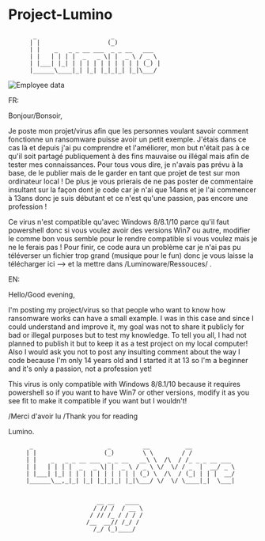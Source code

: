 # Project-Lumino

           _                     _             
          | |                   (_)            
          | |    _   _ _ __ ___  _ _ __   ___  
          | |   | | | |  _   _ \| |  _ \ / _ \ 
          | |___| |_| | | | | | | | | | | (_) |
          |______\____|_| |_| |_|_|_| |_|\___/
                           
                                    
![Employee data](https://i.imgur.com/xwQz0TU.jpg "Employee Data title")

FR:

Bonjour/Bonsoir,

Je poste mon projet/virus afin que les personnes voulant savoir comment fonctionne un ransomware puisse avoir un petit exemple. J'étais dans ce cas là et depuis j'ai pu comprendre et l'améliorer, mon but n'était pas à ce qu'il soit partagé publiquement à des fins mauvaise ou illégal mais afin de tester mes connaissances. Pour tous vous dire, je n'avais pas prévu à la base, de le publier mais de le garder en tant que projet de test sur mon ordinateur local ! De plus je vous prierais de ne pas poster de commentaire insultant sur la façon dont je code car je n'ai que 14ans et je l'ai commencer à 13ans donc je suis débutant et ce n'est qu'une passion, pas encore une profession !

Ce virus n'est compatible qu'avec Windows 8/8.1/10 parce qu'il faut powershell donc si vous voulez avoir des versions Win7 ou autre, modifier le comme bon vous semble pour le rendre compatible si vous voulez mais je ne le ferais pas ! Pour finir, ce code aura un problème car je n'ai pas pu téléverser un fichier trop grand (musique pour le fun) donc je vous laisse la télécharger ici --> <o src="https://mega.nz/file/gf1VVBiQ#NXIiIfMJWAifjnJbKd7_fqR0Wmzit1SwKtbruF3GdmA" text="ICI"/> et la mettre dans /Luminoware/Ressouces/  . 

EN:

Hello/Good evening,

I'm posting my project/virus so that people who want to know how ransomware works can have a small example. I was in this case and since I could understand and improve it, my goal was not to share it publicly for bad or illegal purposes but to test my knowledge. To tell you all, I had not planned to publish it but to keep it as a test project on my local computer! Also I would ask you not to post any insulting comment about the way I code because I'm only 14 years old and I started it at 13 so I'm a beginner and it's only a passion, not a profession yet!

This virus is only compatible with Windows 8/8.1/10 because it requires powershell so if you want to have Win7 or other versions, modify it as you see fit to make it compatible if you want but I wouldn't!

/Merci d'avoir lu
/Thank you for reading

Lumino.


          _                     _         __          __            
         | |                   (_)        \ \        / /            
         | |    _   _ _ __ ___  _ _ __   __\ \  /\  / /_ _ _ __ ___ 
         | |   | | | |  _   _ \| |  _ \ / _ \ \/  \/ / _  |  __/ _ \
         | |___| |_| | | | | | | | | | | (_) \  /\  / (_| | | |  __/
         |______\__,_|_| |_| |_|_|_| |_|\___/ \/  \/ \____|_|  \___|
                                                           
                                                          
                             __ __   ____ 
                            / // /  / __ \
                           / // /_ / / / /
                          /__  __// /_/ / 
                            /_/ (_)____/                

